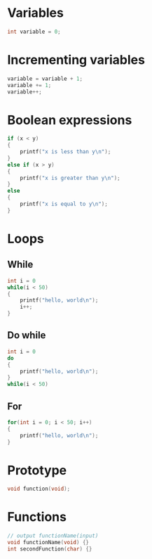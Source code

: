 # Variables

```c
int variable = 0;
```

# Incrementing variables

```c
variable = variable + 1;
variable += 1;
variable++;
```

# Boolean expressions

```c
if (x < y)
{
    printf("x is less than y\n");
}
else if (x > y)
{
    printf("x is greater than y\n");
}
else
{
    printf("x is equal to y\n");
}
```

# Loops

## While
```c
int i = 0
while(i < 50)
{
    printf("hello, world\n");
    i++;
}    
```
## Do while

```c
int i = 0
do
{
    printf("hello, world\n");
}
while(i < 50)
```

## For

```c
for(int i = 0; i < 50; i++)
{
    printf("hello, world\n");
}
```

# Prototype

```c
void function(void);
```

# Functions

```c
// output functionName(input)
void functionName(void) {}
int secondFunction(char) {}
```

